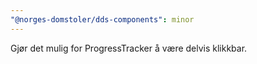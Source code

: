 ```yaml
---
"@norges-domstoler/dds-components": minor
---
```


Gjør det mulig for ProgressTracker å være delvis klikkbar.
